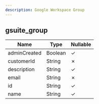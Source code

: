 ```yaml
---
description: Google Workspace Group
---
```

gsuite_group
------------

| **Name**     | **Type** | **Nullable** |
| ------------ | -------- | ------------ |
| adminCreated | Boolean  | &check;      |
| customerId   | String   | &cross;      |
| description  | String   | &check;      |
| email        | String   | &cross;      |
| id           | String   | &check;      |
| name         | String   | &check;      |
